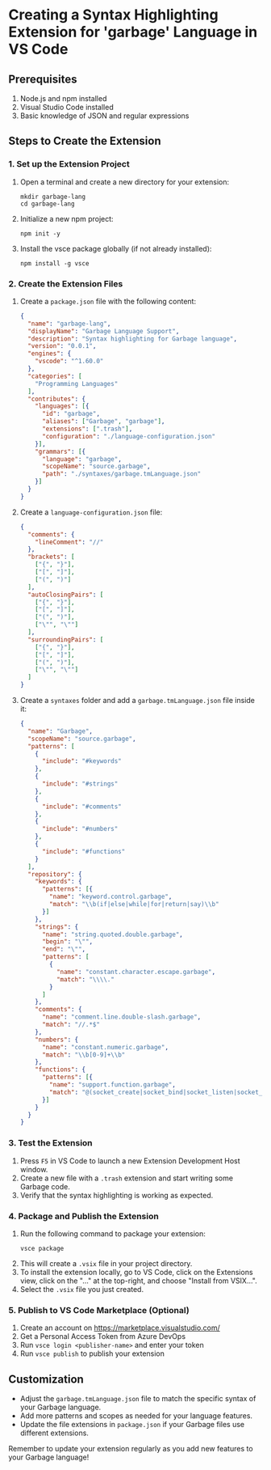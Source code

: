# Creating a Syntax Highlighting Extension for 'garbage' Language in VS Code

## Prerequisites
1. Node.js and npm installed
2. Visual Studio Code installed
3. Basic knowledge of JSON and regular expressions

## Steps to Create the Extension

### 1. Set up the Extension Project
1. Open a terminal and create a new directory for your extension:
   ```
   mkdir garbage-lang
   cd garbage-lang
   ```
2. Initialize a new npm project:
   ```
   npm init -y
   ```
3. Install the vsce package globally (if not already installed):
   ```
   npm install -g vsce
   ```

### 2. Create the Extension Files
1. Create a `package.json` file with the following content:
   ```json
   {
     "name": "garbage-lang",
     "displayName": "Garbage Language Support",
     "description": "Syntax highlighting for Garbage language",
     "version": "0.0.1",
     "engines": {
       "vscode": "^1.60.0"
     },
     "categories": [
       "Programming Languages"
     ],
     "contributes": {
       "languages": [{
         "id": "garbage",
         "aliases": ["Garbage", "garbage"],
         "extensions": [".trash"],
         "configuration": "./language-configuration.json"
       }],
       "grammars": [{
         "language": "garbage",
         "scopeName": "source.garbage",
         "path": "./syntaxes/garbage.tmLanguage.json"
       }]
     }
   }
   ```

2. Create a `language-configuration.json` file:
   ```json
   {
     "comments": {
       "lineComment": "//"
     },
     "brackets": [
       ["{", "}"],
       ["[", "]"],
       ["(", ")"]
     ],
     "autoClosingPairs": [
       ["{", "}"],
       ["[", "]"],
       ["(", ")"],
       ["\"", "\""]
     ],
     "surroundingPairs": [
       ["{", "}"],
       ["[", "]"],
       ["(", ")"],
       ["\"", "\""]
     ]
   }
   ```

3. Create a `syntaxes` folder and add a `garbage.tmLanguage.json` file inside it:
   ```json
   {
     "name": "Garbage",
     "scopeName": "source.garbage",
     "patterns": [
       {
         "include": "#keywords"
       },
       {
         "include": "#strings"
       },
       {
         "include": "#comments"
       },
       {
         "include": "#numbers"
       },
       {
         "include": "#functions"
       }
     ],
     "repository": {
       "keywords": {
         "patterns": [{
           "name": "keyword.control.garbage",
           "match": "\\b(if|else|while|for|return|say)\\b"
         }]
       },
       "strings": {
         "name": "string.quoted.double.garbage",
         "begin": "\"",
         "end": "\"",
         "patterns": [
           {
             "name": "constant.character.escape.garbage",
             "match": "\\\\."
           }
         ]
       },
       "comments": {
         "name": "comment.line.double-slash.garbage",
         "match": "//.*$"
       },
       "numbers": {
         "name": "constant.numeric.garbage",
         "match": "\\b[0-9]+\\b"
       },
       "functions": {
         "patterns": [{
           "name": "support.function.garbage",
           "match": "@(socket_create|socket_bind|socket_listen|socket_accept|socket_read|socket_write|socket_close|print_int|print_char|print_buf)\\b"
         }]
       }
     }
   }
   ```

### 3. Test the Extension
1. Press `F5` in VS Code to launch a new Extension Development Host window.
2. Create a new file with a `.trash` extension and start writing some Garbage code.
3. Verify that the syntax highlighting is working as expected.

### 4. Package and Publish the Extension
1. Run the following command to package your extension:
   ```
   vsce package
   ```
2. This will create a `.vsix` file in your project directory.
3. To install the extension locally, go to VS Code, click on the Extensions view, click on the "..." at the top-right, and choose "Install from VSIX...".
4. Select the `.vsix` file you just created.

### 5. Publish to VS Code Marketplace (Optional)
1. Create an account on https://marketplace.visualstudio.com/
2. Get a Personal Access Token from Azure DevOps
3. Run `vsce login <publisher-name>` and enter your token
4. Run `vsce publish` to publish your extension

## Customization
- Adjust the `garbage.tmLanguage.json` file to match the specific syntax of your Garbage language.
- Add more patterns and scopes as needed for your language features.
- Update the file extensions in `package.json` if your Garbage files use different extensions.

Remember to update your extension regularly as you add new features to your Garbage language!